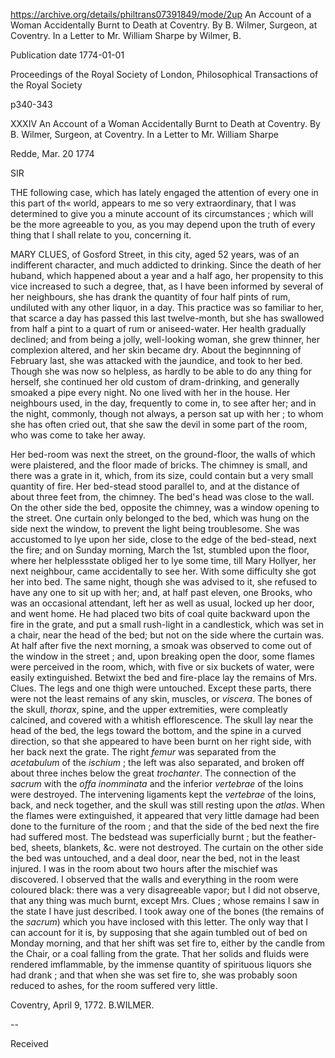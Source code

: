 

https://archive.org/details/philtrans07391849/mode/2up
An Account of a Woman Accidentally Burnt to Death at Coventry. By B. Wilmer, Surgeon, at Coventry. In a Letter to Mr. William Sharpe
by Wilmer, B.

Publication date 1774-01-01

Proceedings of the Royal Society of London, Philosophical Transactions of the Royal Society

p340-343

XXXIV An Account of a Woman Accidentally Burnt to Death at Coventry. By B. Wilmer, Surgeon, at Coventry. In a Letter to Mr. William Sharpe 

Redde, Mar. 20 1774

SIR

THE following case, which has lately engaged the attention of every one in this part of th« world, appears to me so very extraordinary, that I was determined to give you a minute account of its circumstances ; which will be the more agreeable to you, as you may depend upon the truth of every thing that I shall relate to you, concerning it.

MARY CLUES, of Gosford Street, in this city, aged 52 years, was of an indifferent character, and much addicted to drinking. Since the death of her huband, which happened about a year and a half ago, her propensity to this vice increased to such a degree, that, as I have been informed by several of her neighbours, she has drank the quantity of four half pints of rum, undiluted with any other liquor, in a day. This practice was so familiar to her, that scarce a day has passed this last twelve-month, but she has swallowed from half a pint to a quart of rum or aniseed-water. Her health gradually declined; and from being a jolly, well-looking woman, she grew thinner, her complexion altered, and her skin became dry. About the beginnning of February last, she was attacked with the jaundice, and took to her bed. Though she was now so helpless, as hardly to be able to do any thing for herself, she continued her old custom of dram-drinking, and generally smoaked a pipe every night. No one lived with her in the house. Her neighbours used, in the day, frequently to come in, to see after her; and in the night, commonly, though not always, a person sat up with her ; to whom she has often cried out, that she saw the devil in some part of the room, who was come to take her away.

Her bed-room was next the street, on the ground-floor, the walls of which were plaistered, and the floor made of bricks. The chimney is small, and there was a grate in it, which, from its size, could contain but a very small quantity of fire. Her bed-stead stood parallel to, and at the distance of about three feet from, the chimney. The bed's head was close to the wall. On the other side the bed, opposite the chimney, was a window opening to the street. One curtain only belonged to the bed, which was hung on the side next the window, to prevent the light being troublesome. She was accustomed to lye upon her side, close to the edge of the bed-stead, next the fire; and on Sunday morning, March the 1st, stumbled upon the floor, where her helplessstate obliged her to lye some time, till Mary Hollyer, her next neighbour, came accidentally to see her. With some difficulty she got her into bed. The same night, though she was advised to it, she refused to have any one to sit up with her; and, at half past eleven, one Brooks, who was an occasional attendant, left her as well as usual, locked up her door, and went home. He had placed two bits of coal quite backward upon the fire in the grate, and put a small rush-light in a candlestick, which was set in a chair, near the head of the bed; but not on the side where the curtain was. At half after five the next morning, a smoak was observed to come out of the window in the street ; and, upon breaking open the door, some flames were perceived in the room, which, with five or six buckets of water, were easily extinguished. Betwixt the bed and fire-place lay the remains of Mrs. Clues. The legs and one thigh were untouched. Except these parts, there were not the least remains of any skin, muscles, or *viscera*. The bones of the skull, *thorax*, spine, and the upper extremities, were compleatly calcined, and covered with a whitish efflorescence. The skull lay near the head of the bed, the legs toward the bottom, and the spine in a curved direction, so that she appeared to have been burnt on her right side, with her back next the grate. The right *femur* was separated from the *acetabulum* of the *ischium* ; the left was also separated, and broken off about three inches below the great *trochanter*. The connection of the *sacrum* with the *offa inomminata* and the inferior *vertebrae* of the loins were destroyed. The intervening ligaments kept the *vertebrae* of the loins, back, and neck together, and the skull was still resting upon the *atlas*. When the flames were extinguished, it appeared that very little damage had been done to the furniture of the room ; and that the side of the bed next the fire had suffered most. The bedstead was superficially burnt ; but the feather-bed, sheets, blankets, &c. were not destroyed. The curtain on the other side the bed was untouched, and a deal door, near the bed, not in the least injured. I was in the room about two hours after the mischief was discovered. I observed that the walls and everything in the room were coloured black: there was a very disagreeable vapor; but I did not observe, that any thing was much burnt, except Mrs. Clues ; whose remains I saw in the state I have just described. I took away one of the bones (the remains of the *sacrum*) which you have inclosed with this letter. The only way that I can account for it is, by supposing that she again tumbled out of bed on Monday morning, and that her shift was set fire to, either by the candle from the Chair, or a coal falling from the grate. That her solids and fluids were rendered imflammable, by the immense quantity of spirituous liquors she had drank ; and that when she was set fire to, she was probably soon reduced to ashes, for the room suffered very little.

Coventry, April 9, 1772.  B.WILMER.

--


Received 


